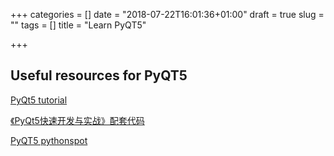 +++
categories = []
date = "2018-07-22T16:01:36+01:00"
draft = true
slug = ""
tags = []
title = "Learn PyQT5"

+++
## Useful resources for PyQT5

[PyQt5 tutorial](http://zetcode.com/gui/pyqt5/)

[《PyQt5快速开发与实战》配套代码](https://github.com/cxinping/PyQt5)

[PyQT5 pythonspot](https://pythonspot.com/en/pyqt5/)